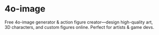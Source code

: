 # 4o-image
Free 4o-image generator &amp; action figure creator—design high-quality art, 3D characters, and custom figures online. Perfect for artists &amp; game devs.
